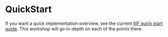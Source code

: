 # QuickStart

If you want a quick implementation overview, see the current [IIIF quick start guide](http://iiif.io/technical-details/). This workshop will go in-depth on each of the points there.

<!-- #todo:20 write a new quickstart guide -->
